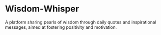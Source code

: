 # Wisdom-Whisper
A platform sharing pearls of wisdom through daily quotes and inspirational messages, aimed at fostering positivity and motivation. 
